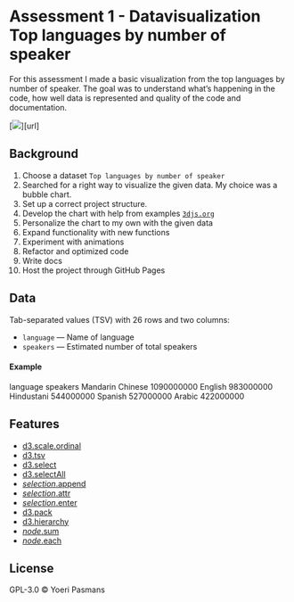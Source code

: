 # Assessment 1 - Datavisualization Top languages by number of speaker
For this assessment I made a basic visualization from the top languages by number of speaker. The goal was to understand what’s happening in the code, how well data is represented and quality of the code and documentation.

[![][cover]][url]

## Background
1. Choose a dataset `Top languages by number of speaker`
2. Searched for a right way to visualize the given data. My choice was a bubble chart.
3. Set up a correct project structure.
4. Develop the chart with help from examples [`3djs.org`](https://d3js.org/)  
5. Personalize the chart to my own with the given data
6. Expand functionality with new functions
7. Experiment with animations
8. Refactor and optimized code
7. Write docs
6. Host the project through GitHub Pages

## Data

Tab-separated values (TSV) with 26 rows and two columns:

*   `language` — Name of language
*   `speakers` — Estimated number of total speakers

#### Example

language	speakers
Mandarin Chinese	1090000000
English	983000000
Hindustani	544000000
Spanish	527000000
Arabic	422000000

## Features

- [d3.scale.ordinal](https://github.com/d3/d3-3.x-api-reference/blob/master/Ordinal-Scales.md#ordinal)
- [d3.tsv](https://github.com/d3/d3-request/blob/master/README.md#tsv)
- [d3.select](https://github.com/d3/d3-selection/blob/master/README.md#select)
- [d3.selectAll](https://github.com/d3/d3-selection/blob/master/README.md#selectAll)
- [*selection*.append](https://github.com/d3/d3-selection/blob/master/README.md#selection_append)
- [*selection*.attr](https://github.com/d3/d3-selection/blob/master/README.md#selection_attr)
- [*selection*.enter](https://github.com/d3/d3-selection/blob/master/README.md#selection_enter) 
- [d3.pack](https://github.com/d3/d3-hierarchy/blob/master/README.md#pack)
- [d3.hierarchy](https://github.com/d3/d3-hierarchy/blob/master/README.md#hierarchy)
- [*node*.sum](https://github.com/d3/d3-hierarchy/blob/master/README.md#node_sum)
- [*node*.each](https://github.com/d3/d3-hierarchy/blob/master/README.md#node_each)

## License
GPL-3.0 © Yoeri Pasmans

[block]: http://bl.ocks.org/mmattozzi/7018021
[block-author]: https://github.com/mbostock
[cover]: preview.png
